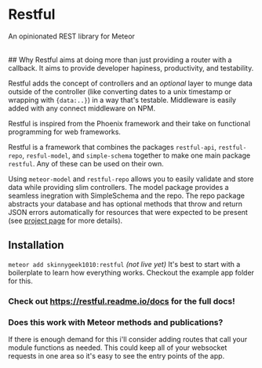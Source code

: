 # Restful
An opinionated REST library for Meteor

<br>
## Why
Restful aims at doing more than just providing a router with a callback. It aims to provide developer hapiness, productivity, and testability.

Restful adds the concept of controllers and an *optional* layer to munge data outside of the controller (like converting dates to a unix timestamp or wrapping with `{data:..}`) in a way that's testable. Middleware is easily added with any connect middleware on NPM.

Restful is inspired from the Phoenix framework and their take on functional programming for web frameworks.

Restful is a framework that combines the packages `restful-api`, `restful-repo`, `resful-model`, and `simple-schema` together to make one main package `restful`. Any of these can be used on their own.


Using `meteor-model` and `restful-repo` allows you to easily validate and store data while providing slim controllers. The model package provides a seamless inegration with SimpleSchema and the repo. The repo package abstracts your database and has optional methods that throw and return JSON errors automatically for resources that were expected to be present (see [project page](#) for more details).



## Installation
`meteor add skinnygeek1010:restful` *(not live yet)*
It's best to start with a boilerplate to learn how everything works. Checkout the example app folder for this.



### Check out **https://restful.readme.io/docs** for the full docs!




### Does this work with Meteor methods and publications?

If there is enough demand for this i'll consider adding routes that call your module functions as needed. This could keep all of your websocket requests in one area so it's easy to see the entry points of the app.

